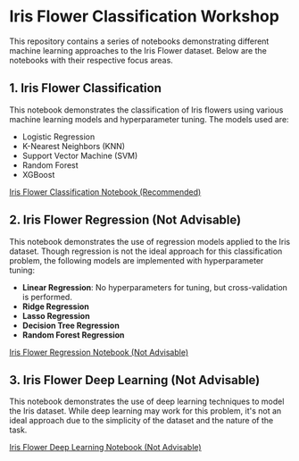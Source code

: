 # Iris Flower Classification Workshop

This repository contains a series of notebooks demonstrating different machine learning approaches to the Iris Flower dataset. Below are the notebooks with their respective focus areas.

## 1. Iris Flower Classification

This notebook demonstrates the classification of Iris flowers using various machine learning models and hyperparameter tuning. The models used are:

- Logistic Regression
- K-Nearest Neighbors (KNN)
- Support Vector Machine (SVM)
- Random Forest
- XGBoost

[Iris Flower Classification Notebook (Recommended)](https://colab.research.google.com/github/SalasNorman/workshop/blob/main/iris/iris_classification.ipynb)

## 2. Iris Flower Regression (Not Advisable)

This notebook demonstrates the use of regression models applied to the Iris dataset. Though regression is not the ideal approach for this classification problem, the following models are implemented with hyperparameter tuning:

- **Linear Regression**: No hyperparameters for tuning, but cross-validation is performed.
- **Ridge Regression**
- **Lasso Regression**
- **Decision Tree Regression**
- **Random Forest Regression**

[Iris Flower Regression Notebook (Not Advisable)](https://colab.research.google.com/github/SalasNorman/workshop/blob/main/iris/iris_regression.ipynb)

## 3. Iris Flower Deep Learning (Not Advisable)

This notebook demonstrates the use of deep learning techniques to model the Iris dataset. While deep learning may work for this problem, it's not an ideal approach due to the simplicity of the dataset and the nature of the task.

[Iris Flower Deep Learning Notebook (Not Advisable)](https://colab.research.google.com/github/SalasNorman/workshop/blob/main/iris/iris_simpleDP.ipynb)
